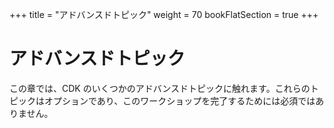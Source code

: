 +++
title = "アドバンスドトピック"
weight = 70
bookFlatSection = true
+++

# アドバンスドトピック

この章では、CDK のいくつかのアドバンスドトピックに触れます。これらのトピックはオプションであり、このワークショップを完了するためには必須ではありません。


